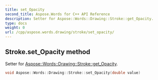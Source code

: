 ```yaml
---
title: set_Opacity
second_title: Aspose.Words for C++ API Reference
description: Setter for Aspose::Words::Drawing::Stroke::get_Opacity. 
type: docs
weight: 0
url: /cpp/aspose.words.drawing/stroke/set_opacity/
---
```

## Stroke.set_Opacity method


Setter for [Aspose::Words::Drawing::Stroke::get_Opacity](./get_opacity/).

```cpp
void Aspose::Words::Drawing::Stroke::set_Opacity(double value)
```

